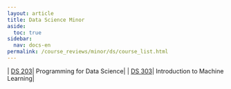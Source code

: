 ```yaml
---
layout: article
title: Data Science Minor
aside:
  toc: true
sidebar:
  nav: docs-en
permalink: /course_reviews/minor/ds/course_list.html
---
```


| [DS 203](/course_reviews/minor/ds/ds-203)| Programming for Data Science|
| [DS 303](/course_reviews/minor/ds/ds-303)| Introduction to Machine Learning|
